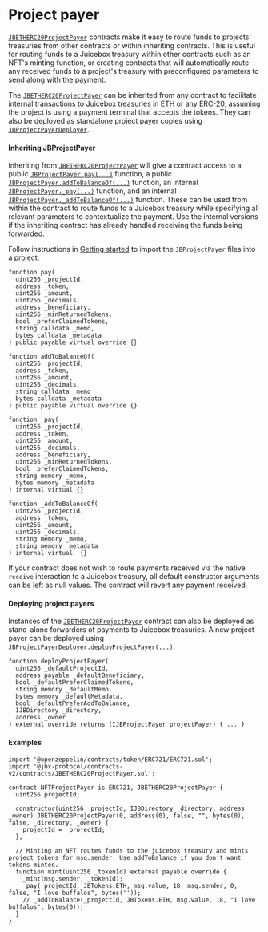 # Project payer

[`JBETHERC20ProjectPayer`](/docs/v4/deprecated/v3/api/contracts/or-utilities/jbetherc20projectpayer.md) contracts make it easy to route funds to projects' treasuries from other contracts or within inheriting contracts. This is useful for routing funds to a Juicebox treasury within other contracts such as an NFT's minting function, or creating contracts that will automatically route any received funds to a project's treasury with preconfigured parameters to send along with the payment.

The [`JBETHERC20ProjectPayer`](/docs/v4/deprecated/v3/api/contracts/or-utilities/jbetherc20projectpayer.md) can be inherited from any contract to facilitate internal transactions to Juicebox treasuries in ETH or any ERC-20, assuming the project is using a payment terminal that accepts the tokens. They can also be deployed as standalone project payer copies using [`JBProjectPayerDeployer`](/docs/v4/deprecated/v3/api/contracts/or-utilities/jbetherc20projectpayerdeployer.md).

#### Inheriting JBProjectPayer

Inheriting from [`JBETHERC20ProjectPayer`](/docs/v4/deprecated/v3/api/contracts/or-utilities/jbetherc20projectpayer.md) will give a contract access to a public [`JBProjectPayer.pay(...)`](/docs/v4/deprecated/v3/api/contracts/or-utilities/jbetherc20projectpayer.md#pay) function, a public [`JBProjectPayer.addToBalanceOf(...)`](/docs/v4/deprecated/v3/api/contracts/or-utilities/jbetherc20projectpayer.md#addtobalanceof) function, an internal [`JBProjectPayer._pay(...)`](/docs/v4/deprecated/v3/api/contracts/or-utilities/jbetherc20projectpayer.md#_pay) function, and an internal [`JBProjectPayer._addToBalanceOf(...)`](/docs/v4/deprecated/v3/api/contracts/or-utilities/jbetherc20projectpayer.md#_addtobalanceof) function. These can be used from within the contract to route funds to a Juicebox treasury while specifying all relevant parameters to contextualize the payment. Use the internal versions if the inheriting contract has already handled receiving the funds being forwarded.

Follow instructions in [Getting started](/docs/v4/deprecated/v3/build/getting-started.md) to import the `JBProjectPayer` files into a project.

```
function pay(
  uint256 _projectId,
  address _token,
  uint256 _amount,
  uint256 _decimals,
  address _beneficiary,
  uint256 _minReturnedTokens,
  bool _preferClaimedTokens,
  string calldata _memo,
  bytes calldata _metadata
) public payable virtual override {}
```

```
function addToBalanceOf(
  uint256 _projectId,
  address _token,
  uint256 _amount,
  uint256 _decimals,
  string calldata _memo
  bytes calldata _metadata
) public payable virtual override {}
```

```
function _pay(
  uint256 _projectId,
  address _token,
  uint256 _amount,
  uint256 _decimals,
  address _beneficiary,
  uint256 _minReturnedTokens,
  bool _preferClaimedTokens,
  string memory _memo,
  bytes memory _metadata
) internal virtual {}
```

```
function _addToBalanceOf(
  uint256 _projectId,
  address _token,
  uint256 _amount,
  uint256 _decimals,
  string memory _memo,
  string memory _metadata
) internal virtual  {}
```

If your contract does not wish to route payments received via the native `receive` interaction to a Juicebox treasury, all default constructor arguments can be left as null values. The contract will revert any payment received.

#### Deploying project payers

Instances of the [`JBETHERC20ProjectPayer`](/docs/v4/deprecated/v3/api/contracts/or-utilities/jbetherc20projectpayer.md) contract can also be deployed as stand-alone forwarders of payments to Juicebox treasuries. A new project payer can be deployed using [`JBProjectPayerDeployer.deployProjectPayer(...)`](/docs/v4/deprecated/v3/api/contracts/or-utilities/jbetherc20projectpayerdeployer.md#deployprojectpayer).

```
function deployProjectPayer(
  uint256 _defaultProjectId,
  address payable _defaultBeneficiary,
  bool _defaultPreferClaimedTokens,
  string memory _defaultMemo,
  bytes memory _defaultMetadata,
  bool _defaultPreferAddToBalance,
  IJBDirectory _directory,
  address _owner
) external override returns (IJBProjectPayer projectPayer) { ... }
```

#### Examples

```
import '@openzeppelin/contracts/token/ERC721/ERC721.sol';
import '@jbx-protocol/contracts-v2/contracts/JBETHERC20ProjectPayer.sol';

contract NFTProjectPayer is ERC721, JBETHERC20ProjectPayer {
  uint256 projectId;

  constructor(uint256 _projectId, IJBDirectory _directory, address _owner) JBETHERC20ProjectPayer(0, address(0), false, "", bytes(0), false, _directory, _owner) {
    projectId = _projectId;
  },

  // Minting an NFT routes funds to the juicebox treasury and mints project tokens for msg.sender. Use addToBalance if you don't want tokens minted.
  function mint(uint256 _tokenId) external payable override {
    _mint(msg.sender, _tokenId);
    _pay(_projectId, JBTokens.ETH, msg.value, 18, msg.sender, 0, false, "I love buffalos", bytes(''));
    // _addToBalance(_projectId, JBTokens.ETH, msg.value, 18, "I love buffalos", bytes(0));
  }
}
```
